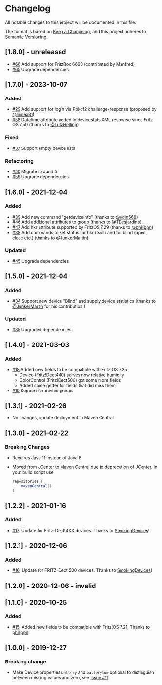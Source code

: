 # Changelog

All notable changes to this project will be documented in this file.

The format is based on [Keep a Changelog](https://keepachangelog.com/en/1.0.0/),
and this project adheres to [Semantic Versioning](https://semver.org/spec/v2.0.0.html).

## [1.8.0] - unreleased

- [#66](https://github.com/kaklakariada/fritzbox-java-api/pull/66) Add support for FritzBox 6690 (contributed by Manfred)
- [#65](https://github.com/kaklakariada/fritzbox-java-api/pull/65) Upgrade dependencies

## [1.7.0] - 2023-10-07

### Added

- [#29](https://github.com/kaklakariada/fritzbox-java-api/issues/29) Add support for login via Pbkdf2 challenge-response (proposed by [@linnex81](https://github.com/linnex81))
- [#58](https://github.com/kaklakariada/fritzbox-java-api/pull/58) Datatime attribute added in devicestats XML response since Fritz OS 7.50 (thanks to [@LutzHelling](https://github.com/LutzHelling))

### Fixed

- [#37](https://github.com/kaklakariada/fritzbox-java-api/issues/37) Support empty device lists

### Refactoring

- [#50](https://github.com/kaklakariada/fritzbox-java-api/pull/50) Migrate to Junit 5
- [#59](https://github.com/kaklakariada/fritzbox-java-api/pull/59) Upgrade dependencies

## [1.6.0] - 2021-12-04

### Added

- [#39](https://github.com/kaklakariada/fritzbox-java-api/pull/39) Add new command "getdeviceinfo" (thanks to [@odin568](https://github.com/odin568))
- [#46](https://github.com/kaklakariada/fritzbox-java-api/pull/46) Add additional attributes to group (thanks to [@TDesjardins](https://github.com/TDesjardins))
- [#47](https://github.com/kaklakariada/fritzbox-java-api/pull/47) Add hkr attribute supported by FritzOS 7.29 (thanks to [@philippn](https://github.com/philippn))
- [#38](https://github.com/kaklakariada/fritzbox-java-api/pull/38) Add commands to set status for hkr (tsoll) and for blind (open, close etc.) (thanks to [@JunkerMartin](https://github.com/JunkerMartin))

### Updated

- [#45](https://github.com/kaklakariada/fritzbox-java-api/pull/45) Upgrade dependencies

## [1.5.0] - 2021-12-04

### Added

- [#34](https://github.com/kaklakariada/fritzbox-java-api/pull/34) Support new device "Blind" and supply device statistics (thanks to [@JunkerMartin](https://github.com/JunkerMartin) for his contribution!)

### Updated

- [#35](https://github.com/kaklakariada/fritzbox-java-api/pull/35) Upgraded dependencies

## [1.4.0] - 2021-03-03

### Added

- [#18](https://github.com/kaklakariada/fritzbox-java-api/pull/18) Added new fields to be compatible with Fritz!OS 7.25
  - Device (Fritz!Dect440) serves now relative humidity
  - ColorControl (Fritz!Dect500) got some more fields
  - Added some getter for fields that did miss them
- [#19](https://github.com/kaklakariada/fritzbox-java-api/pull/19) Support for device groups

## [1.3.1] - 2021-02-26

- No changes, update deployment to Maven Central

## [1.3.0] - 2021-02-22

### Breaking Changes

- Requires Java 11 instead of Java 8
- Moved from JCenter to Maven Central due to [deprecation of JCenter](https://jfrog.com/blog/into-the-sunset-bintray-jcenter-gocenter-and-chartcenter/). In your build script use

  ```gradle
  repositories {
      mavenCentral()
  }
  ```

## [1.2.2] - 2021-01-16

### Added

- [#17](https://github.com/kaklakariada/fritzbox-java-api/pull/17): Update for Fritz-Dect!4XX devices. Thanks to [SmokingDevices](https://github.com/SmokingDevices)!

## [1.2.1] - 2020-12-06

### Added

- [#16](https://github.com/kaklakariada/fritzbox-java-api/pull/16): Update for FRITZ-Dect 500 devices. Thanks to [SmokingDevices](https://github.com/SmokingDevices)!

## [1.2.0] - 2020-12-06 - invalid

## [1.1.0] - 2020-10-25

### Added

- [#15](https://github.com/kaklakariada/fritzbox-java-api/pull/15): Added new fields to be compatible with Fritz!OS 7.21. Thanks to [philippn](https://github.com/philippn)!

## [1.0.0] - 2019-12-27

### Breaking change

- Make Device properties `battery` and `batterylow` optional to distinguish between missing values and zero, see [issue #11](https://github.com/kaklakariada/fritzbox-java-api/issues/11).
